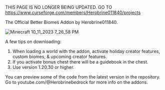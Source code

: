 THIS PAGE IS NO LONGER BEING UPDATED. GO TO https://www.curseforge.com/members/Herobrine011840/projects

The Official Better Biomes Addon by Herobrine011840.

![Minecraft 10_11_2023 7_26_58 PM](https://github.com/Herobrine011840/Better-Biomes-Addon-for-Minecraft-Bedrock/assets/139717119/1ca36b20-24fd-4298-99e7-d855cdf73163)

A few tips on downloading:
1. When loading a world with the addon, activate holiday creator features, custom biomes, & upcoming creator features.
2. If you activate bonus chest there will be a guidebook in the chest.
3. Use version 1.20.30 or higher.

You can preview some of the code from the latest version in the repository.
Go to youtube.com/@Herobrinebedrock for more info on the addons.
